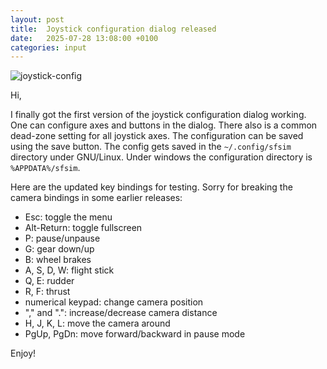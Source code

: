 ```yaml
---
layout: post
title:  Joystick configuration dialog released
date:   2025-07-28 13:08:00 +0100
categories: input
---
```


![joystick-config](/sfsim/pics/joystick-config.jpg)

Hi,

I finally got the first version of the joystick configuration dialog working.
One can configure axes and buttons in the dialog.
There also is a common dead-zone setting for all joystick axes.
The configuration can be saved using the save button.
The config gets saved in the `~/.config/sfsim` directory under GNU/Linux.
Under windows the configuration directory is `%APPDATA%/sfsim`.

Here are the updated key bindings for testing. Sorry for breaking the camera bindings in some earlier releases:
* Esc: toggle the menu
* Alt-Return: toggle fullscreen
* P: pause/unpause
* G: gear down/up
* B: wheel brakes
* A, S, D, W: flight stick
* Q, E: rudder
* R, F: thrust
* numerical keypad: change camera position
* "," and ".": increase/decrease camera distance
* H, J, K, L: move the camera around
* PgUp, PgDn: move forward/backward in pause mode

Enjoy!
